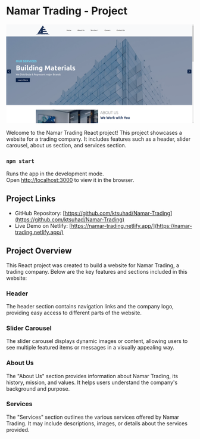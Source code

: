 

# Namar Trading -  Project

![Namar Trading](https://github.com/ktsuhad/Namar-Trading/blob/main/public/namar-demo.png)

Welcome to the Namar Trading React project! This project showcases a website for a trading company. It includes features such as a header, slider carousel, about us section, and services section.


### `npm start`

Runs the app in the development mode.\
Open [http://localhost:3000](http://localhost:3000) to view it in the browser.

## Project Links

- GitHub Repository: [https://github.com/ktsuhad/Namar-Trading](https://github.com/ktsuhad/Namar-Trading)
- Live Demo on Netlify: [https://namar-trading.netlify.app/](https://namar-trading.netlify.app/)

## Project Overview

This React project was created to build a website for Namar Trading, a trading company. Below are the key features and sections included in this website:

### Header

The header section contains navigation links and the company logo, providing easy access to different parts of the website.

### Slider Carousel

The slider carousel displays dynamic images or content, allowing users to see multiple featured items or messages in a visually appealing way.

### About Us

The "About Us" section provides information about Namar Trading, its history, mission, and values. It helps users understand the company's background and purpose.

### Services

The "Services" section outlines the various services offered by Namar Trading. It may include descriptions, images, or details about the services provided.

